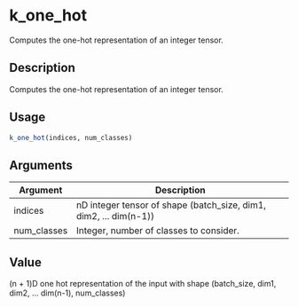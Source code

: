# k_one_hot


Computes the one-hot representation of an integer tensor.




## Description

Computes the one-hot representation of an integer tensor.





## Usage
```r
k_one_hot(indices, num_classes)
```




## Arguments


Argument      |Description
------------- |----------------
indices | nD integer tensor of shape (batch_size, dim1, dim2, ... dim(n-1))
num_classes | Integer, number of classes to consider.





## Value

(n + 1)D one hot representation of the input with shape
(batch_size, dim1, dim2, ... dim(n-1), num_classes)





